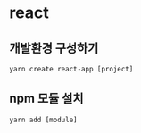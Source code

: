 # **react**

## 개발환경 구성하기
```
yarn create react-app [project]
```

## npm 모듈 설치
```
yarn add [module]
```